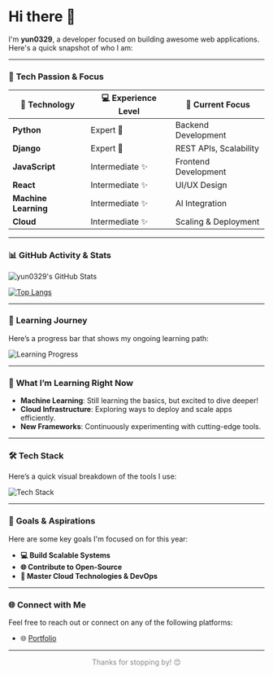 # Hi there 👋  
I'm **yun0329**, a developer focused on building awesome web applications. Here's a quick snapshot of who I am:

---

### 🚀 **Tech Passion & Focus**
| 🔧 **Technology**        | 💻 **Experience Level**    | 🎯 **Current Focus**      |
|--------------------------|----------------------------|---------------------------|
| **Python**               | Expert 💯                  | Backend Development       |
| **Django**               | Expert 💯                  | REST APIs, Scalability     |
| **JavaScript**           | Intermediate ✨             | Frontend Development      |
| **React**                | Intermediate ✨             | UI/UX Design              |
| **Machine Learning**     | Intermediate ✨             | AI Integration            |
| **Cloud**                | Intermediate ✨             | Scaling & Deployment      |

---

### 📊 **GitHub Activity & Stats**

![yun0329's GitHub Stats](https://github-readme-stats.vercel.app/api?username=yun0329&show_icons=true&theme=radical)

[![Top Langs](https://github-readme-stats.vercel.app/api/top-langs/?username=yun0329&layout=compact&theme=radical)](https://github.com/yun0329/github-readme-stats)

---

### 🧠 **Learning Journey**
Here’s a progress bar that shows my ongoing learning path:

![Learning Progress](https://progress-bar.dev/50/?title=Machine%20Learning)

---

### 🌱 **What I’m Learning Right Now**
- **Machine Learning**: Still learning the basics, but excited to dive deeper!
- **Cloud Infrastructure**: Exploring ways to deploy and scale apps efficiently.
- **New Frameworks**: Continuously experimenting with cutting-edge tools.

---

### 🛠️ **Tech Stack**
Here’s a quick visual breakdown of the tools I use:

![Tech Stack](https://skillicons.dev/icons?i=python,django,js,react,git,docker)

---

### 🎯 **Goals & Aspirations**
Here are some key goals I'm focused on for this year:

- **💻 Build Scalable Systems**
- **🌐 Contribute to Open-Source**
- **🚀 Master Cloud Technologies & DevOps**

---

### 🌐 **Connect with Me**
Feel free to reach out or connect on any of the following platforms:

- 🌐 [Portfolio](https://yun0329.github.io)

---

<p align="center" style="color: #888;">Thanks for stopping by! 😊</p>


